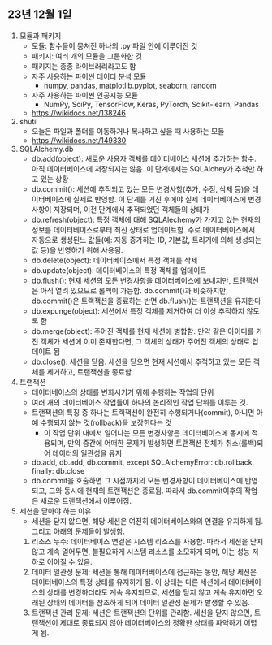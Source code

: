 ## 23년 12월 1일

1. 모듈과 패키지
    - 모듈: 함수들이 뭉쳐진 하나의 .py 파일 안에 이루어진 것
    - 패키지: 여러 개의 모듈을 그룹화한 것
    - 패키지는 종종 라이브러리라고도 함
    - 자주 사용하는 파이썬 데이터 분석 모듈
        - numpy, pandas, matplotlib.pyplot, seaborn, random
    - 자주 사용하는 파이썬 인공지능 모듈
        - NumPy, SciPy, TensorFlow, Keras, PyTorch, Scikit-learn, Pandas
    - https://wikidocs.net/138246
2. shutil
    - 오늘은 파일과 폴더를 이동하거나 복사하고 싶을 때 사용하는 모듈
    - https://wikidocs.net/149330
3. SQLAlchemy.db
    - db.add(object): 새로운 사용자 객체를 데이터베이스 세션에 추가하는 함수. 아직 데이터베이스에 저장되지는 않음. 이 단계에서는 SQLAlchey가 추척만 하고 있는 상황
    - db.commit(): 세션에 추적되고 있는 모든 변경사항(추가, 수정, 삭제 등)을 데이터베이스에 실제로 반영함. 이 단계를 거친 후에야 실제 데이터베이스에 변경사항이 저장되며, 이전 단계에서 추적되었던 객체들의 상태가 
    - db.refresh(object): 특정 객체에 대해 SQLAlechemy가 가지고 있는 현재의 정보를 데이터베이스로부터 최신 상태로 업데이트함. 주로 데이터베이스에서 자동으로 생성된느 값들(예: 자동 증가하는 ID, 기본값, 트리거에 의해 생성되는 값 등)을 반영하기 위해 사용됨.
    - db.delete(object): 데이터베이스에서 특정 객체를 삭제
    - db.update(object): 데이터베이스의 특정 객체를 업데이트
    - db.flush(): 현재 세션의 모든 변경사항을 데이터베이스에 보내지만, 트랜잭션은 아직 열려 있으므로 롤백이 가능함. db.commit()과 비슷하지만, db.commit()은 트랙잭션을 종료하는 반면 db.flush()는 트랜잭션을 유지한다
    - db.expunge(object): 세션에서 특정 객체를 제거하여 더 이상 추적하지 않도록 함
    - db.merge(object): 주어진 객체를 현재 세션에 병합함. 만약 같은 아이디를 가진 객체가 세션에 이미 존재한다면, 그 객체의 상태가 주어진 객체의 상태로 업데이트 됨
    - db.close(): 세션을 닫음. 세션을 닫으면 현재 세션에서 추적하고 있는 모든 객체를 제거하고, 트랜잭션을 종료함.
4. 트랜잭션
    - 데이터베이스의 상태를 변화시키기 위해 수행하는 작업의 단위
    - 여러 개의 데이터베이스 작업들이 하나의 논리적인 작업 단위를 이루는 것.
    - 트랜잭션의 특징 중 하나는 트랙잭션이 완전히 수행되거나(commit), 아니면 아예 수행되지 않는 것(rollback)을 보장한다는 것
        - 이 작업 단위 내에서 일어나는 모든 변경사항은 데이터베이스에 동시에 적용되며, 만약 중간에 어떠한 문제가 발생하면 트랜잭션 전체가 취소(롤백)되어 데이터의 일관성을 유지
    - db.add, db.add, db.commit, except SQLAlchemyError: db.rollback, finally: db.close
    - db.commit을 호출하면 그 시점까지의 모든 변경사항이 데이터베이스에 반영되고, 그와 동시에 현재의 트랜잭션은 종료됨. 따라서 db.commit이후의 작업은 새로운 트랜잭션에서 이루어짐.
5. 세션을 닫아야 하는 이유
    - 세션을 닫지 않으면, 해당 세션은 여전히 데이터베이스와의 연결을 유지하게 됨. 그리고 아래의 문제들이 발생함.
    1. 리소스 누수: 데이터베이스 연결은 시스템 리소스를 사용함. 따라서 세션을 닫지 않고 계속 열어두면, 불필요하게 시스템 리소스를 소모하게 되며, 이는 성능 저하로 이어질 수 있음.
    2. 데이터 일관성 문제: 세션을 통해 데이터베이스에 접근하는 동안, 해당 세션은 데이터베이스의 특정 상태를 유지하게 됨. 이 상태는 다른 세션에서 데이터베이스의 상태를 변경하더라도 계속 유지되므로, 세션을 닫지 않고 계속 유지하면 오래된 상태의 데이터를 참조하게 되어 데이터 일관성 문제가 발생할 수 있음.
    3. 트랜잭션 관리 문제: 세션은 트랜잭션의 단위를 관리함. 세션을 닫지 않으면, 트랜잭션이 제대로 종료되지 않아 데이터베이스의 정확한 상태를 파악하기 어렵게 됨.
